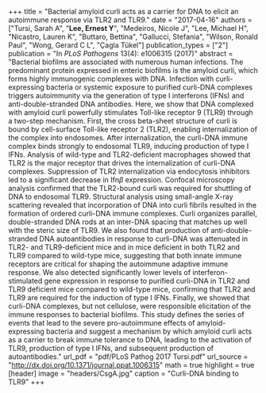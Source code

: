 +++
title = "Bacterial amyloid curli acts as a carrier for DNA to elicit an autoimmune response via TLR2 and TLR9."
date = "2017-04-16"
authors = ["Tursi, Sarah A", "**Lee, Ernest Y**", "Medeiros, Nicole J", "Lee, Michael H", "Nicastro, Lauren K", "Buttaro, Bettina", "Gallucci, Stefania", "Wilson, Ronald Paul", "Wong, Gerard C L", "Çagla Tükel"]
publication_types = ["2"]
publication = "In *PLoS Pathogens* 13(4): e1006315 (2017)"
abstract = "Bacterial biofilms are associated with numerous human infections. The predominant protein expressed in enteric biofilms is the amyloid curli, which forms highly immunogenic complexes with DNA. Infection with curli-expressing bacteria or systemic exposure to purified curli-DNA complexes triggers autoimmunity via the generation of type I interferons (IFNs) and anti-double-stranded DNA antibodies. Here, we show that DNA complexed with amyloid curli powerfully stimulates Toll-like receptor 9 (TLR9) through a two-step mechanism. First, the cross beta-sheet structure of curli is bound by cell-surface Toll-like receptor 2 (TLR2), enabling internalization of the complex into endosomes. After internalization, the curli-DNA immune complex binds strongly to endosomal TLR9, inducing production of type I IFNs. Analysis of wild-type and TLR2-deficient macrophages showed that TLR2 is the major receptor that drives the internalization of curli-DNA complexes. Suppression of TLR2 internalization via endocytosis inhibitors led to a significant decrease in Ifn$\beta$ expression. Confocal microscopy analysis confirmed that the TLR2-bound curli was required for shuttling of DNA to endosomal TLR9. Structural analysis using small-angle X-ray scattering revealed that incorporation of DNA into curli fibrils resulted in the formation of ordered curli-DNA immune complexes. Curli organizes parallel, double-stranded DNA rods at an inter-DNA spacing that matches up well with the steric size of TLR9. We also found that production of anti-double-stranded DNA autoantibodies in response to curli-DNA was attenuated in TLR2- and TLR9-deficient mice and in mice deficient in both TLR2 and TLR9 compared to wild-type mice, suggesting that both innate immune receptors are critical for shaping the autoimmune adaptive immune response. We also detected significantly lower levels of interferon-stimulated gene expression in response to purified curli-DNA in TLR2 and TLR9 deficient mice compared to wild-type mice, confirming that TLR2 and TLR9 are required for the induction of type I IFNs. Finally, we showed that curli-DNA complexes, but not cellulose, were responsible elicitation of the immune responses to bacterial biofilms. This study defines the series of events that lead to the severe pro-autoimmune effects of amyloid-expressing bacteria and suggest a mechanism by which amyloid curli acts as a carrier to break immune tolerance to DNA, leading to the activation of TLR9, production of type I IFNs, and subsequent production of autoantibodies."
url_pdf = "pdf/PLoS Pathog 2017 Tursi.pdf"
url_source = "http://dx.doi.org/10.1371/journal.ppat.1006315"
math = true
highlight = true
[header]
image = "headers/CsgA.jpg"
caption = "Curli-DNA binding to TLR9"
+++
